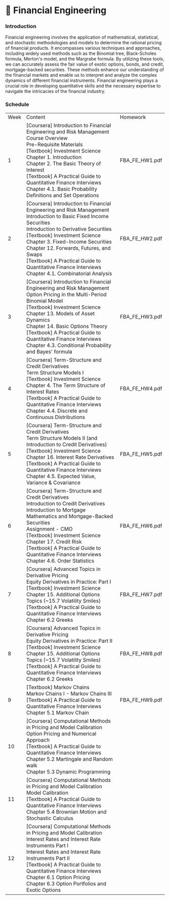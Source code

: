 # 📂 Financial Engineering

### Introduction
Financial engineering involves the application of mathematical, statistical, and stochastic methodologies and models to determine the rational pricing of financial products. It encompasses various techniques and approaches, including widely used methods such as the Binomial tree, Black-Scholes formula, Merton's model, and the Margrabe formula. By utilizing these tools, we can accurately assess the fair value of exotic options, bonds, and credit, mortgage-backed securities. These methods enhance our understanding of the financial markets and enable us to interpret and analyze the complex dynamics of different financial instruments. Financial engineering plays a crucial role in developing quantitative skills and the necessary expertise to navigate the intricacies of the financial industry.

### Schedule
|   |   |   |
|---|---|---|
|Week|Content|Homework|
|1|[Coursera] Introduction to Financial Engineering and Risk Management<br>Course Overview<br>Pre-Requisite Materials<br>[Textbook] Investment Science<br>Chapter 1. Introduction<br>Chapter 2. The Basic Theory of Interest<br>[Textbook] A Practical Guide to Quantitative Finance Interviews<br>Chapter 4.1. Basic Probability Definitions and Set Operations|FBA_FE_HW1.pdf|
|2|[Coursera] Introduction to Financial Engineering and Risk Management<br>Introduction to Basic Fixed Income Securities<br>Introduction to Derivative Securities<br>[Textbook] Investment Science<br>Chapter 3. Fixed-Income Securities<br>Chapter 12. Forwards, Futures, and Swaps<br>[Textbook] A Practical Guide to Quantitative Finance Interviews<br>Chapter 4.1. Combinatorial Analysis|FBA_FE_HW2.pdf|
|3|[Coursera] Introduction to Financial Engineering and Risk Management<br>Option Pricing in the Multi-Period Binomial Model<br>[Textbook] Investment Science<br>Chapter 13. Models of Asset Dynamics<br>Chapter 14. Basic Options Theory<br>[Textbook] A Practical Guide to Quantitative Finance Interviews<br>Chapter 4.3. Conditional Probability and Bayes' formula|FBA_FE_HW3.pdf|
|4|[Coursera] Term-Structure and Credit Derivatives<br>Term Structure Models I<br>[Textbook] Investment Science<br>Chapter 4. The Term Structure of Interest Rates<br>[Textbook] A Practical Guide to Quantitative Finance Interviews<br>Chapter 4.4. Discrete and Continuous Distributions|FBA_FE_HW4.pdf|
|5|[Coursera] Term-Structure and Credit Derivatives<br>Term Structure Models II (and Introduction to Credit Derivatives)<br>[Textbook] Investment Science<br>Chapter 16. Interest Rate Derivatives<br>[Textbook] A Practical Guide to Quantitative Finance Interviews<br>Chapter 4.5. Expected Value, Variance & Covariance|FBA_FE_HW5.pdf|
|6|[Coursera] Term-Structure and Credit Derivatives<br>Introduction to Credit Derivatives<br>Introduction to Mortgage Mathematics and Mortgage-Backed Securities<br>Assignment - CMO<br>[Textbook] Investment Science<br>Chapter 17. Credit Risk<br>[Textbook] A Practical Guide to Quantitative Finance Interviews<br>Chapter 4.6. Order Statistics|FBA_FE_HW6.pdf|
|7|[Coursera] Advanced Topics in Derivative Pricing<br>Equity Derivatives in Practice: Part I<br>[Textbook] Investment Science<br>Chapter 15. Additional Options Topics (~15.7 Volatility Smiles)<br>[Textbook] A Practical Guide to Quantitative Finance Interviews<br>Chapter 6.2 Greeks|FBA_FE_HW7.pdf|
|8|[Coursera] Advanced Topics in Derivative Pricing<br>Equity Derivatives in Practice: Part II<br>[Textbook] Investment Science<br>Chapter 15. Additional Options Topics (~15.7 Volatility Smiles)<br>[Textbook] A Practical Guide to Quantitative Finance Interviews<br>Chapter 6.2 Greeks|FBA_FE_HW8.pdf|
|9|[Textbook] Markov Chains<br>Markov Chains I - Markov Chains III<br>[Textbook] A Practical Guide to Quantitative Finance Interviews<br>Chapter 5.1 Markov Chain|FBA_FE_HW9.pdf|
|10|[Coursera] Computational Methods in Pricing and Model Calibration<br>Option Pricing and Numerical Approach<br>[Textbook] A Practical Guide to Quantitative Finance Interviews<br>Chapter 5.2 Martingale and Random walk<br>Chapter 5.3 Dynamic Programming||
|11|[Coursera] Computational Methods in Pricing and Model Calibration<br>Model Calibration<br>[Textbook] A Practical Guide to Quantitative Finance Interviews<br>Chapter 5.4 Brownian Motion and Stochastic Calculus||
|12|[Coursera] Computational Methods in Pricing and Model Calibration<br>Interest Rates and Interest Rate Instruments Part I<br>Interest Rates and Interest Rate Instruments Part II<br>[Textbook] A Practical Guide to Quantitative Finance Interviews<br>Chapter 6.1 Option Pricing<br>Chapter 6.3 Option Portfolios and Exotic Options||